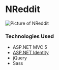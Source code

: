 NReddit
=======

![Picture of NReddit](http://i.imgur.com/NzUoK81.png)

### Technologies Used
 - ASP.NET MVC 5
 - [ASP.NET Identity](http://www.asp.net/identity)
 - jQuery
 - Sass